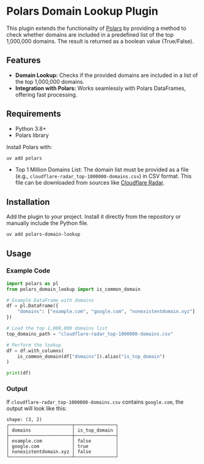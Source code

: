 # Polars Domain Lookup Plugin

This plugin extends the functionality of [Polars](https://www.pola.rs) by providing a method to check whether domains are included in a predefined list of the top 1,000,000 domains. The result is returned as a boolean value (True/False).

## Features

- **Domain Lookup:** Checks if the provided domains are included in a list of the top 1,000,000 domains.
- **Integration with Polars:** Works seamlessly with Polars DataFrames, offering fast processing.

## Requirements

- Python 3.8+
- Polars library

Install Polars with:

```bash
uv add polars
```

- Top 1 Million Domains List: The domain list must be provided as a file (e.g., `cloudflare-radar_top-1000000-domains.csv`) in CSV format. This file can be downloaded from sources like [Cloudflare Radar](https://radar.cloudflare.com/domains).

## Installation

Add the plugin to your project. Install it directly from the repository or manually include the Python file.

```bash
uv add polars-domain-lookup
```

## Usage

### Example Code

```python
import polars as pl
from polars_domain_lookup import is_common_domain

# Example DataFrame with domains
df = pl.DataFrame({
    "domains": ["example.com", "google.com", "nonexistentdomain.xyz"]
})

# Load the top 1,000,000 domains list
top_domains_path = "cloudflare-radar_top-1000000-domains.csv"

# Perform the lookup
df = df.with_columns(
    is_common_domain(df["domains"]).alias("is_top_domain")
)

print(df)
```

### Output

If `cloudflare-radar_top-1000000-domains.csv` contains `google.com`, the output will look like this:

```
shape: (3, 2)
┌───────────────────────┬───────────────┐
│ domains               │ is_top_domain │
├───────────────────────┼───────────────┤
│ example.com           │ false         │
│ google.com            │ true          │
│ nonexistentdomain.xyz │ false         │
└───────────────────────┴───────────────┘
```

